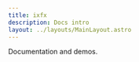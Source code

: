 ```yaml
---
title: ixfx
description: Docs intro
layout: ../layouts/MainLayout.astro
---
```


Documentation and demos.